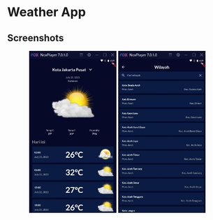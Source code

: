 # Weather App

## Screenshots

<p align="center">
    <img style="width: 200px" src="assets/images/1.jpg" />
    <img style="width: 200px" src="assets/images/2.jpg" />
</p>
